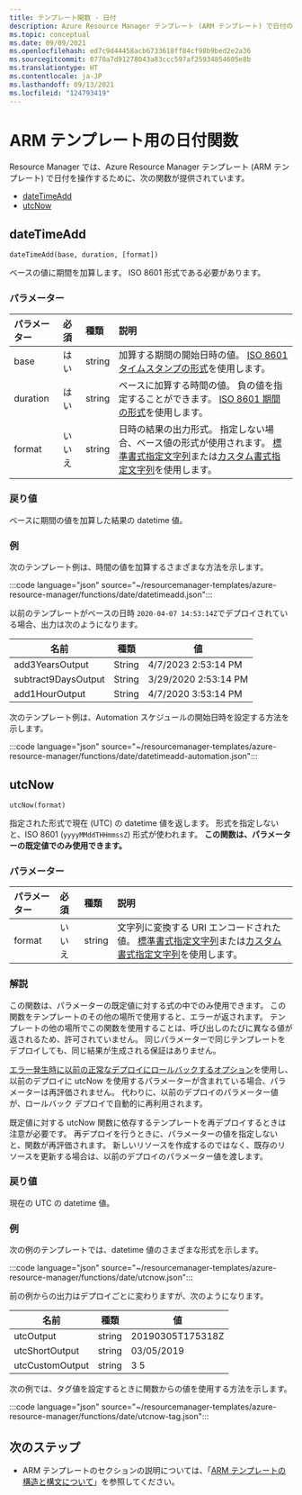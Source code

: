 ```yaml
---
title: テンプレート関数 - 日付
description: Azure Resource Manager テンプレート (ARM テンプレート) で日付の操作に使用する関数について説明します。
ms.topic: conceptual
ms.date: 09/09/2021
ms.openlocfilehash: ed7c9d44458acb6733618ff84cf98b9bed2e2a36
ms.sourcegitcommit: 0770a7d91278043a83ccc597af25934854605e8b
ms.translationtype: HT
ms.contentlocale: ja-JP
ms.lasthandoff: 09/13/2021
ms.locfileid: "124793419"
---
```

# <a name="date-functions-for-arm-templates"></a>ARM テンプレート用の日付関数

Resource Manager では、Azure Resource Manager テンプレート (ARM テンプレート) で日付を操作するために、次の関数が提供されています。

* [dateTimeAdd](#datetimeadd)
* [utcNow](#utcnow)

## <a name="datetimeadd"></a>dateTimeAdd

`dateTimeAdd(base, duration, [format])`

ベースの値に期間を加算します。 ISO 8601 形式である必要があります。

### <a name="parameters"></a>パラメーター

| パラメーター | 必須 | 種類 | 説明 |
|:--- |:--- |:--- |:--- |
| base | はい | string | 加算する期間の開始日時の値。 [ISO 8601 タイムスタンプの形式](https://en.wikipedia.org/wiki/ISO_8601)を使用します。 |
| duration | はい | string | ベースに加算する時間の値。 負の値を指定することができます。 [ISO 8601 期間の形式](https://en.wikipedia.org/wiki/ISO_8601#Durations)を使用します。 |
| format | いいえ | string | 日時の結果の出力形式。 指定しない場合、ベース値の形式が使用されます。 [標準書式指定文字列](/dotnet/standard/base-types/standard-date-and-time-format-strings)または[カスタム書式指定文字列](/dotnet/standard/base-types/custom-date-and-time-format-strings)を使用します。 |

### <a name="return-value"></a>戻り値

ベースに期間の値を加算した結果の datetime 値。

### <a name="examples"></a>例

次のテンプレート例は、時間の値を加算するさまざまな方法を示します。

:::code language="json" source="~/resourcemanager-templates/azure-resource-manager/functions/date/datetimeadd.json":::

以前のテンプレートがベースの日時 `2020-04-07 14:53:14Z`でデプロイされている場合、出力は次のようになります。

| 名前 | 種類 | 値 |
| ---- | ---- | ----- |
| add3YearsOutput | String | 4/7/2023 2:53:14 PM |
| subtract9DaysOutput | String | 3/29/2020 2:53:14 PM |
| add1HourOutput | String | 4/7/2020 3:53:14 PM |

次のテンプレート例は、Automation スケジュールの開始日時を設定する方法を示します。

:::code language="json" source="~/resourcemanager-templates/azure-resource-manager/functions/date/datetimeadd-automation.json":::

## <a name="utcnow"></a>utcNow

`utcNow(format)`

指定された形式で現在 (UTC) の datetime 値を返します。 形式を指定しないと、ISO 8601 (`yyyyMMddTHHmmssZ`) 形式が使われます。 **この関数は、パラメーターの既定値でのみ使用できます。**

### <a name="parameters"></a>パラメーター

| パラメーター | 必須 | 種類 | 説明 |
|:--- |:--- |:--- |:--- |
| format |いいえ |string |文字列に変換する URI エンコードされた値。 [標準書式指定文字列](/dotnet/standard/base-types/standard-date-and-time-format-strings)または[カスタム書式指定文字列](/dotnet/standard/base-types/custom-date-and-time-format-strings)を使用します。 |

### <a name="remarks"></a>解説

この関数は、パラメーターの既定値に対する式の中でのみ使用できます。 この関数をテンプレートのその他の場所で使用すると、エラーが返されます。 テンプレートの他の場所でこの関数を使用することは、呼び出しのたびに異なる値が返されるため、許可されていません。 同じパラメーターで同じテンプレートをデプロイしても、同じ結果が生成される保証はありません。

[エラー発生時に以前の正常なデプロイにロールバックするオプション](rollback-on-error.md)を使用し、以前のデプロイに utcNow を使用するパラメーターが含まれている場合、パラメーターは再評価されません。 代わりに、以前のデプロイのパラメーター値が、ロールバック デプロイで自動的に再利用されます。

既定値に対する utcNow 関数に依存するテンプレートを再デプロイするときは注意が必要です。 再デプロイを行うときに、パラメーターの値を指定しないと、関数が再評価されます。 新しいリソースを作成するのではなく、既存のリソースを更新する場合は、以前のデプロイのパラメーター値を渡します。

### <a name="return-value"></a>戻り値

現在の UTC の datetime 値。

### <a name="examples"></a>例

次の例のテンプレートでは、datetime 値のさまざまな形式を示します。

:::code language="json" source="~/resourcemanager-templates/azure-resource-manager/functions/date/utcnow.json":::

前の例からの出力はデプロイごとに変わりますが、次のようになります。

| 名前 | 種類 | 値 |
| ---- | ---- | ----- |
| utcOutput | string | 20190305T175318Z |
| utcShortOutput | string | 03/05/2019 |
| utcCustomOutput | string | 3 5 |

次の例では、タグ値を設定するときに関数からの値を使用する方法を示します。

:::code language="json" source="~/resourcemanager-templates/azure-resource-manager/functions/date/utcnow-tag.json":::

## <a name="next-steps"></a>次のステップ

* ARM テンプレートのセクションの説明については、「[ARM テンプレートの構造と構文について](./syntax.md)」を参照してください。
